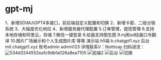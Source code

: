 # gpt-mj
1、新增SD\MJ\GPT4多接口，前后端自定义配置和切换
2、新增卡密、二级分销系统
3、大幅度优化响应
4、新增服务器代理配置
5.订单管理，提现管理
6.支持本地存储和阿里云，存储
7.微信一键登录
8.绘画支持图生图
9.mj和sd绘画口令翻译
10.图片广场展示和个人生成图片库
等等
演示站 h5端 b.chatgpt1.xyz
后台 mit.chatgpt1.xyz
账号admin admin123
详情联系V：Notttoay
扫码进流：![534d3244552ea1c9dbfa026a8ea7105](https://github.com/relkee/gpt-mj/assets/127670759/2e9494a2-cdfd-46b3-bdd9-ba1806a2d90d)
![前端2](https://github.com/relkee/gpt-mj/assets/127670759/5c50abde-11f9-4a90-8c9c-c44caeddb0b8)
![后台](https://github.com/relkee/gpt-mj/assets/127670759/e6ec58ca-c0b9-4e9f-9c05-548c222e18ed)
![切换](https://github.com/relkee/gpt-mj/assets/127670759/eb4a14ff-637f-4d70-9871-ade9970df196)
